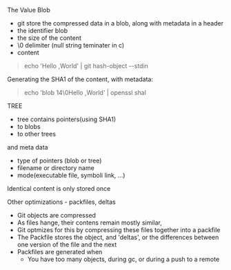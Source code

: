 The Value Blob

+ git store the compressed data in a blob, along with metadata in a header
+ the identifier blob
+ the size of the content
+ \0 delimiter (null string teminater in c)
+ content

> echo 'Hello ,World' | git hash-object --stdin

Generating the SHA1 of the content, with metadata:

> echo 'blob 14\0Hello ,World' | openssl shal


TREE 

+ tree contains pointers(using SHA1)
+ to blobs
+ to other trees

and meta data

+ type of pointers (blob or tree)
+ filename or directory name
+ mode(executable file, symboli link, ...)

Identical content is only stored once


Other optimizations - packfiles, deltas


+ Git objects are compressed
+ As files hange, their contens remain mostly similar,
+ Git optmizes for this by compressing these files together into a packfile
+ The Packfile stores the object, and 'deltas', or the differences between one version of the file and the next
+ Packfiles are generated when
  + You have too many objects, during gc, or during a push to a remote



